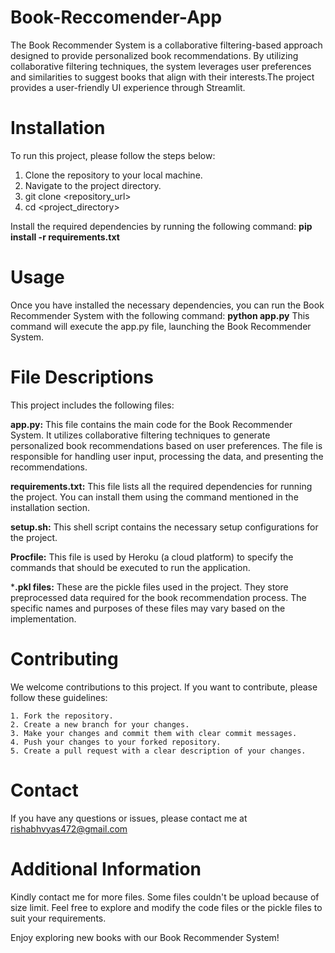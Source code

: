 # Book-Reccomender-App

The Book Recommender System is a collaborative filtering-based approach designed to provide personalized book recommendations. By utilizing collaborative filtering techniques, the system leverages user preferences and similarities to suggest books that align with their interests.The project provides a user-friendly UI experience through Streamlit.

# Installation

To run this project, please follow the steps below:
1. Clone the repository to your local machine.
2. Navigate to the project directory.
3. git clone <repository_url>
4. cd <project_directory>

Install the required dependencies by running the following command:
**pip install -r requirements.txt**

# Usage
Once you have installed the necessary dependencies, you can run the Book Recommender System with the following command:
**python app.py**
This command will execute the app.py file, launching the Book Recommender System.

# File Descriptions
This project includes the following files:

**app.py:** This file contains the main code for the Book Recommender System. It utilizes collaborative filtering techniques to generate personalized book recommendations based on user preferences. The file is responsible for handling user input, processing the data, and presenting the recommendations.

**requirements.txt:** This file lists all the required dependencies for running the project. You can install them using the command mentioned in the installation section.

**setup.sh:** This shell script contains the necessary setup configurations for the project.

**Procfile:** This file is used by Heroku (a cloud platform) to specify the commands that should be executed to run the application.

***.pkl files:** These are the pickle files used in the project. They store preprocessed data required for the book recommendation process. The specific names and purposes of these files may vary based on the implementation.

# Contributing

We welcome contributions to this project. If you want to contribute, please follow these guidelines:

    1. Fork the repository.
    2. Create a new branch for your changes.
    3. Make your changes and commit them with clear commit messages.
    4. Push your changes to your forked repository.
    5. Create a pull request with a clear description of your changes.

# Contact
If you have any questions or issues, please contact me at rishabhvyas472@gmail.com

# Additional Information
Kindly contact me for more files. Some files couldn't be upload because of size limit.
Feel free to explore and modify the code files or the pickle files to suit your requirements.

Enjoy exploring new books with our Book Recommender System!

